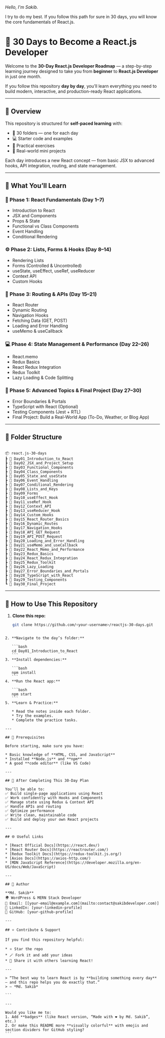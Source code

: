 <em>Hello, I'm Sakib. </em> 

I try to do my best. 
If you follow this path for sure in 30 days, you will know the core fundamentals of React.js.

# 🚀 30 Days to Become a React.js Developer

Welcome to the **30-Day React.js Developer Roadmap** — a step-by-step learning journey designed to take you from **beginner** to **React.js Developer** in just one month.

If you follow this repository **day by day**, you’ll learn everything you need to build modern, interactive, and production-ready React applications.

---

## 🌟 Overview

This repository is structured for **self-paced learning** with:
- 📁 30 folders — one for each day
- 💻 Starter code and examples
- 🧠 Practical exercises
- 🎯 Real-world mini projects

Each day introduces a new React concept — from basic JSX to advanced hooks, API integration, routing, and state management.

---

## 🧩 What You’ll Learn

### **📘 Phase 1: React Fundamentals (Day 1–7)**
- Introduction to React
- JSX and Components
- Props & State
- Functional vs Class Components
- Event Handling
- Conditional Rendering

### **⚙️ Phase 2: Lists, Forms & Hooks (Day 8–14)**
- Rendering Lists
- Forms (Controlled & Uncontrolled)
- useState, useEffect, useRef, useReducer
- Context API
- Custom Hooks

### **🧭 Phase 3: Routing & APIs (Day 15–21)**
- React Router
- Dynamic Routing
- Navigation Hooks
- Fetching Data (GET, POST)
- Loading and Error Handling
- useMemo & useCallback

### **💻 Phase 4: State Management & Performance (Day 22–26)**
- React.memo
- Redux Basics
- React Redux Integration
- Redux Toolkit
- Lazy Loading & Code Splitting

### **🚀 Phase 5: Advanced Topics & Final Project (Day 27–30)**
- Error Boundaries & Portals
- TypeScript with React (Optional)
- Testing Components (Jest + RTL)
- Final Project: Build a Real-World App (To-Do, Weather, or Blog App)

---

## 📂 Folder Structure

```

📦 react.js-30-days
┣ 📁 Day01_Introduction_to_React
┣ 📁 Day02_JSX_and_Project_Setup
┣ 📁 Day03_Functional_Components
┣ 📁 Day04_Class_Components
┣ 📁 Day05_State_and_useState
┣ 📁 Day06_Event_Handling
┣ 📁 Day07_Conditional_Rendering
┣ 📁 Day08_Lists_and_Keys
┣ 📁 Day09_Forms
┣ 📁 Day10_useEffect_Hook
┣ 📁 Day11_useRef_Hook
┣ 📁 Day12_Context_API
┣ 📁 Day13_useReducer_Hook
┣ 📁 Day14_Custom_Hooks
┣ 📁 Day15_React_Router_Basics
┣ 📁 Day16_Dynamic_Routes
┣ 📁 Day17_Navigation_Hooks
┣ 📁 Day18_API_GET_Request
┣ 📁 Day19_API_POST_Request
┣ 📁 Day20_Loading_and_Error_Handling
┣ 📁 Day21_useMemo_and_useCallback
┣ 📁 Day22_React_Memo_and_Performance
┣ 📁 Day23_Redux_Basics
┣ 📁 Day24_React_Redux_Integration
┣ 📁 Day25_Redux_Toolkit
┣ 📁 Day26_Lazy_Loading
┣ 📁 Day27_Error_Boundaries_and_Portals
┣ 📁 Day28_TypeScript_with_React
┣ 📁 Day29_Testing_Components
┗ 📁 Day30_Final_Project

````

---

## 🧠 How to Use This Repository

1. **Clone this repo:**
   ```bash
   git clone https://github.com/<your-username>/reactjs-30-days.git
````

2. **Navigate to the day’s folder:**

   ```bash
   cd Day01_Introduction_to_React
   ```
3. **Install dependencies:**

   ```bash
   npm install
   ```
4. **Run the React app:**

   ```bash
   npm start
   ```
5. **Learn & Practice:**

   * Read the notes inside each folder.
   * Try the examples.
   * Complete the practice tasks.

---

## 🧰 Prerequisites

Before starting, make sure you have:

* Basic knowledge of **HTML, CSS, and JavaScript**
* Installed **Node.js** and **npm**
* A good **code editor** (like VS Code)

---

## 💪 After Completing This 30-Day Plan

You’ll be able to:
✅ Build single-page applications using React
✅ Work confidently with Hooks and Components
✅ Manage state using Redux & Context API
✅ Handle APIs and routing
✅ Optimize performance
✅ Write clean, maintainable code
✅ Build and deploy your own React projects

---

## 🌐 Useful Links

* [React Official Docs](https://react.dev/)
* [React Router Docs](https://reactrouter.com/)
* [Redux Toolkit Docs](https://redux-toolkit.js.org/)
* [Axios Docs](https://axios-http.com/)
* [MDN JavaScript Reference](https://developer.mozilla.org/en-US/docs/Web/JavaScript)

---

## 💬 Author

**Md. Sakib**
🌍 WordPress & MERN Stack Developer
📧 Email: [[your-email@example.com](mailto:contact@sakibdeveloper.com)]
💼 LinkedIn: [your-linkedin-profile]
🐙 GitHub: [your-github-profile]

---

## ⭐ Contribute & Support

If you find this repository helpful:

* ⭐ Star the repo
* 🪄 Fork it and add your ideas
* 💬 Share it with others learning React!

---

> “The best way to learn React is by **building something every day** — and this repo helps you do exactly that.”
> — *Md. Sakib*

```

---

Would you like me to:
1. Add **badges** (like React version, “Made with ❤️ by Md. Sakib”, etc.)  
2. Or make this README more **visually colorful** with emojis and section dividers for GitHub styling?
```
